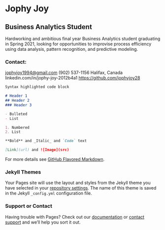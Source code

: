 # Jophy Joy
## Business Analytics Student
Hardworking and ambitious final year Business Analytics student graduating in Spring 2021, looking for opportunities to improvise
process efficiency using data analysis, pattern recognition, and predictive modeling.

### Contact:
jophyjoy1994@gmail.com 
(902) 537-1156 
Halifax, Canada 
linkedin.com/in/jophy-joy-2012b4a1
https://github.com/jophyjoy28


```markdown
Syntax highlighted code block

# Header 1
## Header 2
### Header 3

- Bulleted
- List

1. Numbered
2. List

**Bold** and _Italic_ and `Code` text

[Link](url) and ![Image](src)
```

For more details see [GitHub Flavored Markdown](https://guides.github.com/features/mastering-markdown/).

### Jekyll Themes

Your Pages site will use the layout and styles from the Jekyll theme you have selected in your [repository settings](https://github.com/jophyjoy28/python_projects/settings). The name of this theme is saved in the Jekyll `_config.yml` configuration file.

### Support or Contact

Having trouble with Pages? Check out our [documentation](https://docs.github.com/categories/github-pages-basics/) or [contact support](https://support.github.com/contact) and we’ll help you sort it out.
